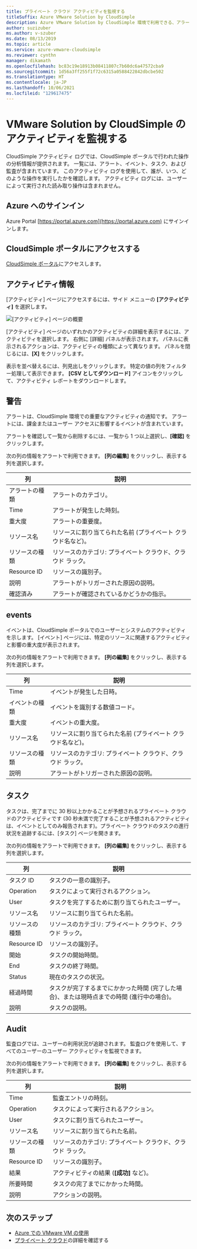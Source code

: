 ```yaml
---
title: プライベート クラウド アクティビティを監視する
titleSuffix: Azure VMware Solution by CloudSimple
description: Azure VMware Solution by CloudSimple 環境で利用できる、アラート、イベント、タスク、監査などのアクティビティに関する情報について説明します。
author: suzizuber
ms.author: v-szuber
ms.date: 08/13/2019
ms.topic: article
ms.service: azure-vmware-cloudsimple
ms.reviewer: cynthn
manager: dikamath
ms.openlocfilehash: bc83c19e18913b08411807c7b60dc6a47572cba9
ms.sourcegitcommit: 1d56a3ff255f1f72c6315a0588422842dbcbe502
ms.translationtype: HT
ms.contentlocale: ja-JP
ms.lasthandoff: 10/06/2021
ms.locfileid: "129617475"
---
```

# <a name="monitor-vmware-solution-by-cloudsimple-activity"></a>VMware Solution by CloudSimple のアクティビティを監視する

CloudSimple アクティビティ ログでは、CloudSimple ポータルで行われた操作の分析情報が提供されます。  一覧には、アラート、イベント、タスク、および監査が含まれています。  このアクティビティ ログを使用して、誰が、いつ、どのような操作を実行したかを確認します。  アクティビティ ログには、ユーザーによって実行された読み取り操作は含まれません。

## <a name="sign-in-to-azure"></a>Azure へのサインイン

Azure Portal [https://portal.azure.com](https://portal.azure.com) にサインインします。

## <a name="access-the-cloudsimple-portal"></a>CloudSimple ポータルにアクセスする

[CloudSimple ポータル](access-cloudsimple-portal.md)にアクセスします。

## <a name="activity-information"></a>アクティビティ情報

[アクティビティ] ページにアクセスするには、サイド メニューの **[アクティビティ]** を選択します。

![[アクティビティ] ページの概要](media/activity-page-overview.png)

[アクティビティ] ページのいずれかのアクティビティの詳細を表示するには、アクティビティを選択します。 右側に [詳細] パネルが表示されます。 パネルに表示されるアクションは、アクティビティの種類によって異なります。 パネルを閉じるには、**[X]** をクリックします。

表示を並べ替えるには、列見出しをクリックします。  特定の値の列をフィルター処理して表示できます。  **[CSV としてダウンロード]** アイコンをクリックして、アクティビティ レポートをダウンロードします。

## <a name="alerts"></a>警告

アラートは、CloudSimple 環境での重要なアクティビティの通知です。  アラートには、課金またはユーザー アクセスに影響するイベントが含まれています。

アラートを確認して一覧から削除するには、一覧から 1 つ以上選択し、**[確認]** をクリックします。

次の列の情報をアラートで利用できます。 **[列の編集]** をクリックし、表示する列を選択します。

| 列 | 説明 |
------------ | ------------- |
| アラートの種類 | アラートのカテゴリ。|
| Time | アラートが発生した時刻。 |
| 重大度 | アラートの重要度。|
| リソース名 | リソースに割り当てられた名前 (プライベート クラウド名など)。 |
| リソースの種類 | リソースのカテゴリ: プライベート クラウド、クラウド ラック。 |
| Resource ID | リソースの識別子。 |
| 説明 | アラートがトリガーされた原因の説明。 |
| 確認済み | アラートが確認されているかどうかの指示。 |

## <a name="events"></a>events

イベントは、CloudSimple ポータルでのユーザーとシステムのアクティビティを示します。 [イベント] ページには、特定のリソースに関連するアクティビティと影響の重大度が表示されます。

次の列の情報をアラートで利用できます。 **[列の編集]** をクリックし、表示する列を選択します。

| 列 | 説明 |
------------ | ------------- |
| Time | イベントが発生した日時。 |
| イベントの種類 | イベントを識別する数値コード。 |
| 重大度 | イベントの重大度。|
| リソース名 | リソースに割り当てられた名前 (プライベート クラウド名など)。 |
| リソースの種類 | リソースのカテゴリ: プライベート クラウド、クラウド ラック。 |
| 説明 | アラートがトリガーされた原因の説明。 |

## <a name="tasks"></a>タスク

タスクは、完了までに 30 秒以上かかることが予想されるプライベート クラウドのアクティビティです  (30 秒未満で完了することが予想されるアクティビティは、イベントとしてのみ報告されます)。プライベート クラウドのタスクの進行状況を追跡するには、[タスク] ページを開きます。

次の列の情報をアラートで利用できます。 **[列の編集]** をクリックし、表示する列を選択します。

| 列 | 説明 |
------------ | ------------- |
| タスク ID | タスクの一意の識別子。 |
| Operation | タスクによって実行されるアクション。 |
| User | タスクを完了するために割り当てられたユーザー。 |
| リソース名 | リソースに割り当てられた名前。 |
| リソースの種類 | リソースのカテゴリ: プライベート クラウド、クラウド ラック。 |
| Resource ID | リソースの識別子。 |
| 開始 | タスクの開始時間。 |
| End | タスクの終了時間。 |
| Status | 現在のタスクの状況。 |
| 経過時間 | タスクが完了するまでにかかった時間 (完了した場合)、または現時点までの時間 (進行中の場合)。 |
| 説明 | タスクの説明。 |

## <a name="audit"></a>Audit

監査ログでは、ユーザーの利用状況が追跡されます。 監査ログを使用して、すべてのユーザーのユーザー アクティビティを監視できます。

次の列の情報をアラートで利用できます。 **[列の編集]** をクリックし、表示する列を選択します。

| 列 | 説明 |
------------ | ------------- |
| Time | 監査エントリの時刻。 |
| Operation | タスクによって実行されるアクション。 |
| User | タスクに割り当てられたユーザー。 |
| リソース名 | リソースに割り当てられた名前。 |
| リソースの種類 | リソースのカテゴリ: プライベート クラウド、クラウド ラック。 |
| Resource ID | リソースの識別子。 |
| 結果 | アクティビティの結果 (**[成功]** など)。 |
| 所要時間 | タスクの完了までにかかった時間。 |
| 説明 | アクションの説明。 |

## <a name="next-steps"></a>次のステップ

* [Azure での VMware VM の使用](quickstart-create-vmware-virtual-machine.md)
* [プライベート クラウド](cloudsimple-private-cloud.md)の詳細を確認する
